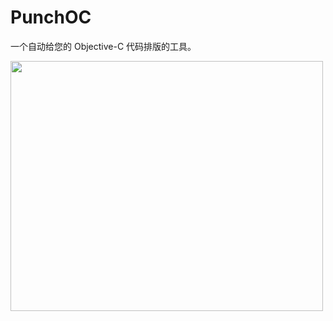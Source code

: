 # PunchOC
一个自动给您的 Objective-C 代码排版的工具。

<img src="/Users/wangjian/Library/Application Support/typora-user-images/image-20190427144515546.png" width ="500" height="400" align=right/>

